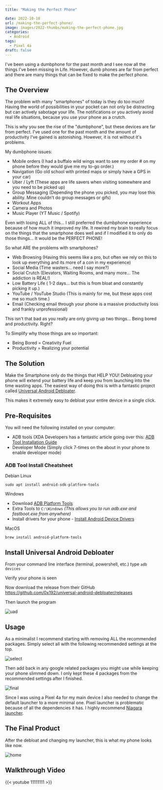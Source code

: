 ```yaml
---
title: "Making the Perfect Phone"

date: 2022-10-10
url: /making-the-perfect-phone/
image: images/2022-thumbs/making-the-perfect-phone.jpg
categories:
  - Android
tags:
  - Pixel 4a
draft: false
---
```

I've been using a dumbphone for the past month and I see now all the things I've been missing in Life. However, dumb phones are far from perfect and there are many things that can be fixed to make the perfect phone.
<!--more-->

## The Overview

The problem with many "smartphones" of today is they do too much! Having the world of possibilities in your pocket can not only be distracting but can actively sabotage your life. The notifications or you actively avoid real life situations, because you use your phone as a crutch. 

This is why you see the rise of the "dumbphone", but these devices are far from perfect. I've used one for the past month and the amount of productivity I've gained is astonishing. However, it is not without it's problems. 

My dumbphone issues:
- Mobile orders (I had a buffalo wild wings want to see my order # on my phone before they would give me my to-go order.)
- Navigation (Go old school with printed maps or simply have a GPS in your car)
- Uber / Lyft (These apps are life savers when visiting somewhere and you need to be picked up)
- Group Messaging (Depending the phone you picked, you may lose this ability. Mine couldn't do group messages or gifs)
- Workout Apps
- Camera and Photos
- Music Player (YT Music / Spotify)

Even with losing ALL of this... I still preferred the dumbphone experience because of how much it improved my life. It rewired my brain to really focus on the things that the smartphone does well and if I modified it to only do those things... It would be the PERFECT PHONE!

So what ARE the problems with smartphones?
- Web Browsing (Having this seems like a pro, but often we rely on this to look up everything and its more of a con in my experience) 
- Social Media (Time wasters... need I say more?)
- Social Crutch (Elevators, Waiting Rooms, and many more... The addiction is REAL!)
- Low Battery Life ( 1-2 days... but this is from bloat and constantly picking it up.)
- YouTube / YouTube Studio (This is mainly for me, but these apps cost me so much time.)
- Email (Checking email through your phone is a massive productivity loss and frankly unprofessional)

This isn't that bad as you really are only giving up two things... Being bored and productivity. Right?

To Simplify why those things are so important:
- Being Bored = Creativity Fuel
- Productivity = Realizing your potential

## The Solution

Make the Smartphone only do the things that HELP YOU! Debloating your phone will extend your battery life and keep you from launching into the time wasting apps. The easiest way of doing this is with a fantastic project called [Universal Android Debloater](https://github.com/0x192/universal-android-debloater). 

This makes it extremely easy to debloat your entire device in a single click. 

## Pre-Requisites

You will need the following installed on your computer:
- ADB tools (XDA Developers has a fantastic article going over this: [ADB Tool Installation Guide](https://www.xda-developers.com/install-adb-windows-macos-linux/)
- Developer Mode (Simply click 7-times on the about in your phone to enable developer mode)

### ADB Tool Install Cheatsheet

Debian Linux
```
sudo apt install android-sdk-platform-tools
```

Windows

- Download [ADB Platform Tools](https://dl.google.com/android/repository/platform-tools-latest-windows.zip)
- Extra Tools to `C:\Windows` _(This allows you to run adb.exe and fastboot.exe from anywhere)_
- Install drivers for your phone - [Install Android Device Drivers](https://developer.android.com/studio/run/oem-usb#Drivers)

MacOS

```
brew install android-platform-tools
```

## Install Universal Android Debloater

From your command line interface (terminal, powershell, etc.) type `adb devices`

Verify your phone is seen

Now download the release from their GitHub <https://github.com/0x192/universal-android-debloater/releases>

Then launch the program

![uad](/images/2022/android/uad.png)

## Usage

As a minimalist I recommend starting with removing ALL the recommended packages. Simply select all with the following recommended settings at the top.

![select](/images/2022/android/select.png)

Then add back in any google related packages you might use while keeping your phone slimmed down. I only kept these 4 packages from the recommended settings after I finished.

![final](/images/2022/android/final.png)

Since I was using a Pixel 4a for my main device I also needed to change the default launcher to a more minimal one. Pixel launcher is problematic because of all the dependencies it has. I highly recommend [Niagara launcher](https://play.google.com/store/apps/details?id=bitpit.launcher&hl=en_US&gl=US). 

## The Final Product

After the debloat and changing my launcher, this is what my phone looks like now. 

![home](/images/2022/android/home.png)

## Walkthrough Video

{{< youtube 11111111 >}}
